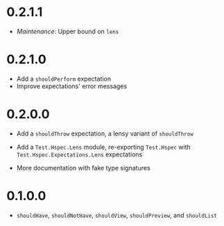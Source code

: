 0.2.1.1
=======

  * _Maintenance_: Upper bound on `lens`

0.2.1.0
=======

  * Add a `shouldPerform` expectation
  * Improve expectations' error messages

0.2.0.0
=======

  * Add a `shouldThrow` expectation, a lensy variant of `shouldThrow`

  * Add a `Test.Hspec.Lens` module, re-exporting `Test.Hspec` with
`Test.Hspec.Expectations.Lens` expectations

  * More documentation with fake type signatures

0.1.0.0
=======

  * `shouldHave`, `shouldNotHave`, `shouldView`, `shouldPreview`, and `shouldList`
